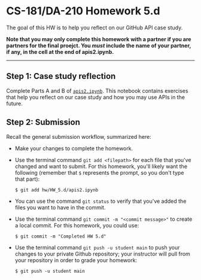 # CS-181/DA-210 Homework 5.d

The goal of this HW is to help you reflect on our GitHub API case study.

**Note that you may only complete this homework with a partner if you are partners for the final proejct.  You _must_ include the name of your partner, if any, in the cell at the end of apis2.ipynb.**

---

## Step 1: Case study reflection

Complete Parts A and B of [`apis2.ipynb`](apis2.ipynb).  This notebook contains exercises that help you reflect on our case study and how you may use APIs in the future.

## Step 2: Submission

Recall the general submission workflow, summarized here:

- Make your changes to complete the homework.

- Use the terminal command `git add <filepath>` for each file that you've changed and want to submit.  For this homework, you'll likely want the following (remember that `$` represents the prompt, so you don't type that part):

    ```
    $ git add hw/HW_5.d/apis2.ipynb
    ```

- You can use the command `git status` to verify that you've added the files you want to have in the commit.

- Use the terminal command `git commit -m "<commit message>"` to create a local commit.  For this homework, you could use:

    ```
    $ git commit -m "Completed HW 5.d"
    ```

- Use the terminal command `git push -u student main` to push your changes to your private Github repository; your instructor will pull from your repository in order to grade your homework:

    ```
    $ git push -u student main
    ```